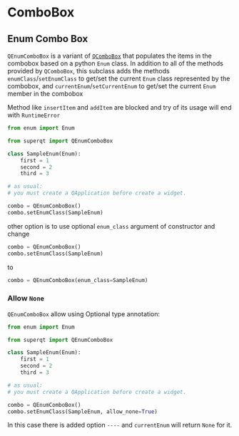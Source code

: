# ComboBox


## Enum Combo Box

`QEnumComboBox` is a variant of [`QComboBox`](https://doc.qt.io/qt-5/qcombobox.html)
that populates the items in the combobox based on a python `Enum` class.  In addition to all
of the methods provided by `QComboBox`, this subclass adds the methods
`enumClass`/`setEnumClass` to get/set the current `Enum` class represented by the combobox,
and `currentEnum`/`setCurrentEnum` to get/set the current `Enum` member in the combobox

Method like `insertItem` and `addItem` are blocked and try of its usage will end with `RuntimeError`

```python
from enum import Enum

from superqt import QEnumComboBox

class SampleEnum(Enum):
    first = 1
    second = 2
    third = 3

# as usual:
# you must create a QApplication before create a widget.

combo = QEnumComboBox()
combo.setEnumClass(SampleEnum)
```

other option is to use optional `enum_class` argument of constructor and change
```python
combo = QEnumComboBox()
combo.setEnumClass(SampleEnum)
```
to
```python
combo = QEnumComboBox(enum_class=SampleEnum)
```


### Allow `None`
`QEnumComboBox` allow using Optional type annotation:

```python
from enum import Enum

from superqt import QEnumComboBox

class SampleEnum(Enum):
    first = 1
    second = 2
    third = 3

# as usual:
# you must create a QApplication before create a widget.

combo = QEnumComboBox()
combo.setEnumClass(SampleEnum, allow_none=True)
```

In this case there is added option `----` and `currentEnum` will return `None` for it.
